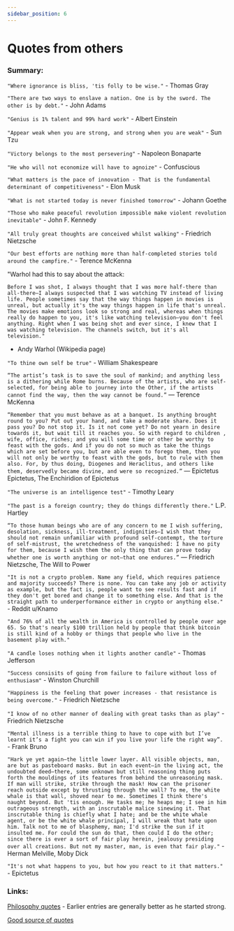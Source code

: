 ```yaml
---
sidebar_position: 6
---
```


# Quotes from others

### Summary:

`"Where ignorance is bliss, 'tis folly to be wise."` - Thomas Gray

`"There are two ways to enslave a nation.
One is by the sword. The other is by debt."` - John Adams

`"Genius is 1% talent and 99% hard work"` - Albert Einstein

`"Appear weak when you are strong, and strong when you are weak"` - Sun Tzu

`"Victory belongs to the most persevering"` - Napoleon Bonaparte

`"He who will not economize will have to agnoize"` - Confuscious

`"What matters is the pace of innovation - That is the fundamental
determinant of competitiveness"` - Elon Musk

`"What is not started today is never finished tomorrow"` - Johann Goethe

`"Those who make peaceful revolution impossible make violent revolution inevitable"` - John F. Kennedy

`"All truly great thoughts are conceived whilst walking"` - Friedrich Nietzsche

`"Our best efforts are nothing more than half-completed stories told around the campfire."` - Terence McKenna

"Warhol had this to say about the attack:

`Before I was shot, I always thought that I was more half-there than all-there—I always suspected that I was watching TV instead of living life. People sometimes say that the way things happen in movies is unreal, but actually it's the way things happen in life that's unreal. The movies make emotions look so strong and real, whereas when things really do happen to you, it's like watching television—you don't feel anything. Right when I was being shot and ever since, I knew that I was watching television. The channels switch, but it's all television."`
- Andy Warhol (Wikipedia page)

`"To thine own self be true"` - William Shakespeare

`“The artist’s task is to save the soul of mankind; and anything less is a dithering while Rome burns. Because of the artists, who are self-selected, for being able to journey into the Other, if the artists cannot find the way, then the way cannot be found.”` ― Terence McKenna

`“Remember that you must behave as at a banquet. Is anything brought round to you? Put out your hand, and take a moderate share. Does it pass you? Do not stop it. Is it not come yet? Do not yearn in desire towards it, but wait till it reaches you. So with regard to children , wife, office, riches; and you will some time or other be worthy to feast with the gods. And if you do not so much as take the things which are set before you, but are able even to forego them, then you will not only be worthy to feast with the gods, but to rule with them also. For, by thus doing, Diogenes and Heraclitus, and others like them, deservedly became divine, and were so recognized.”`
― Epictetus Epictetus, The Enchiridion of Epictetus

`"The universe is an intelligence test"` - Timothy Leary

`"The past is a foreign country; they do things differently there."`
L.P. Hartley

`“To those human beings who are of any concern to me I wish suffering, desolation, sickness, ill-treatment, indignities—I wish that they should not remain unfamiliar with profound self-contempt, the torture of self-mistrust, the wretchedness of the vanquished: I have no pity for them, because I wish them the only thing that can prove today whether one is worth anything or not—that one endures.”` ― Friedrich Nietzsche, The Will to Power

`"It is not a crypto problem. Name any field, which requires patience and majority succeeds? There is none. You can take any job or activity as example, but the fact is, people want to see results fast and if they don't get bored and change it to something else. And that is the straight path to underperformance either in crypto or anything else."` - Reddit u/Knamo

`"And 76% of all the wealth in America is controlled by people over age 65. So that's nearly $100 trillion held by people that think bitcoin is still kind of a hobby or things that people who live in the basement play with."`

`"A candle loses nothing when it lights another candle"` - Thomas Jefferson

`"Success consisits of going from failure to failure without loss of enthusiasm"` - Winston Churchill

`"Happiness is the feeling that power increases - that resistance is being overcome."` - Friedrich Nietzsche

`"I know of no other manner of dealing with great tasks than as play"` - Friedrich Nietzsche

`"Mental illness is a terrible thing to have to cope with but I’ve learnt it’s a fight you can win if you live your life the right way”.` - Frank Bruno

`"Hark ye yet again—the little lower layer. All visible objects, man, are but as pasteboard masks. But in each event—in the living act, the undoubted deed—there, some unknown but still reasoning thing puts forth the mouldings of its features from behind the unreasoning mask. If man will strike, strike through the mask! How can the prisoner reach outside except by thrusting through the wall? To me, the white whale is that wall, shoved near to me. Sometimes I think there's naught beyond. But 'tis enough. He tasks me; he heaps me; I see in him outrageous strength, with an inscrutable malice sinewing it. That inscrutable thing is chiefly what I hate; and be the white whale agent, or be the white whale principal, I will wreak that hate upon him. Talk not to me of blasphemy, man; I'd strike the sun if it insulted me. For could the sun do that, then could I do the other; since there is ever a sort of fair play herein, jealousy presiding over all creations. But not my master, man, is even that fair play."` - Herman Melville, Moby Dick

`"It's not what happens to you, but how you react to it that matters."` - Epictetus




### Links:

[Philosophy quotes](https://philosiblog.com/) - Earlier entries are generally better as he started strong.

[Good source of quotes](https://www.goodreads.com/quotes)







